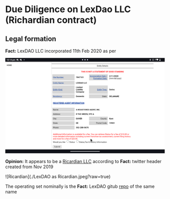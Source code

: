 # Due Diligence on LexDao LLC (Richardian contract)

## Legal formation

**Fact:** LexDAO LLC incorporated 11th Feb 2020 as per

![Delaware](./Screenshot_20240616-221458.png?raw=true)

**Opinion:** It appears to be a [Ricardian LLC](https://lib.openlaw.io/web/default/template/Ricardian%20LLC) according to **Fact:** twitter header created from Nov 2019

![Ricardian](./LexDAO as Ricardian.jpeg?raw=true)

The operating set nominally is the **Fact:** LexDAO gitub [repo](https://github.com/lexDAO/Ricardian) of the same name


